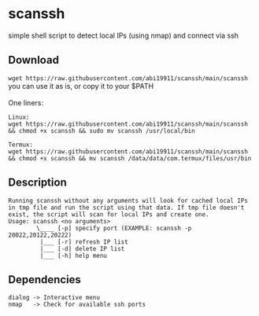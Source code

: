 # scanssh
simple shell script to detect local IPs (using nmap) and connect via ssh

## Download
`wget https://raw.githubusercontent.com/abi19911/scanssh/main/scanssh` <br />
you can use it as is, or copy it to your $PATH <br />
<br />
One liners: <br />
```
Linux:
wget https://raw.githubusercontent.com/abi19911/scanssh/main/scanssh && chmod +x scanssh && sudo mv scanssh /usr/local/bin

Termux:
wget https://raw.githubusercontent.com/abi19911/scanssh/main/scanssh && chmod +x scanssh && mv scanssh /data/data/com.termux/files/usr/bin
```

## Description
```
Running scanssh without any arguments will look for cached local IPs in tmp file and run the script using that data. If tmp file doesn't exist, the script will scan for local IPs and create one.
Usage: scanssh <no arguments>
        \____ [-p] specify port (EXAMPLE: scanssh -p 20022,20122,20222)
         |___ [-r] refresh IP list
         |___ [-d] delete IP list
         |___ [-h] help menu
```
## Dependencies
```
dialog -> Interactive menu
nmap   -> Check for available ssh ports
```
